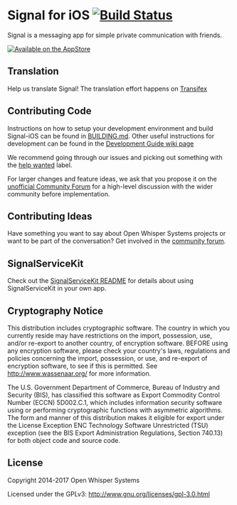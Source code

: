 # Signal for iOS [![Build Status](https://travis-ci.org/WhisperSystems/Signal-iOS.svg?branch=master)](https://travis-ci.org/WhisperSystems/Signal-iOS)

Signal is a messaging app for simple private communication with friends.

[![Available on the AppStore](http://cl.ly/WouG/Download_on_the_App_Store_Badge_US-UK_135x40.svg)](https://itunes.apple.com/app/id874139669)

## Translation

Help us translate Signal! The translation effort happens on [Transifex](https://www.transifex.com/open-whisper-systems/signal-ios/)

## Contributing Code
Instructions on how to setup your development environment and build Signal-iOS can be found in  [BUILDING.md](https://github.com/signalapp/Signal-iOS/blob/master/BUILDING.md). Other useful instructions for development can be found in the [Development Guide wiki page](https://github.com/signalapp/Signal-iOS/wiki/Development-Guide)

We recommend going through our issues and picking out something with the [help wanted](https://github.com/signalapp/Signal-iOS/labels/help%20wanted) label.

For larger changes and feature ideas, we ask that you propose it on the [unofficial Community Forum](https://whispersystems.discoursehosting.net) for a high-level discussion with the wider community before implementation.

## Contributing Ideas
Have something you want to say about Open Whisper Systems projects or want to be part of the conversation? Get involved in the [community forum](https://whispersystems.discoursehosting.net).

## SignalServiceKit

Check out the [SignalServiceKit README](SignalServiceKit/README.md) for
details about using SignalServiceKit in your own app.

## Cryptography Notice

This distribution includes cryptographic software. The country in which you currently reside may have restrictions on the import, possession, use, and/or re-export to another country, of encryption software. 
BEFORE using any encryption software, please check your country's laws, regulations and policies concerning the import, possession, or use, and re-export of encryption software, to see if this is permitted. 
See <http://www.wassenaar.org/> for more information.

The U.S. Government Department of Commerce, Bureau of Industry and Security (BIS), has classified this software as Export Commodity Control Number (ECCN) 5D002.C.1, which includes information security software using or performing cryptographic functions with asymmetric algorithms. 
The form and manner of this distribution makes it eligible for export under the License Exception ENC Technology Software Unrestricted (TSU) exception (see the BIS Export Administration Regulations, Section 740.13) for both object code and source code.

## License

Copyright 2014-2017 Open Whisper Systems

Licensed under the GPLv3: http://www.gnu.org/licenses/gpl-3.0.html
